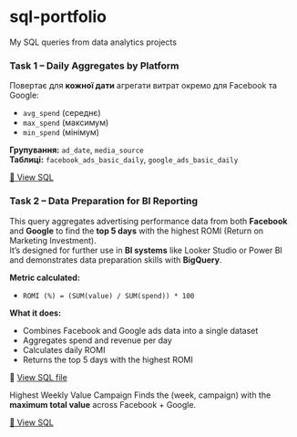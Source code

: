 # sql-portfolio
My SQL queries from data analytics projects
###  Task 1 – Daily Aggregates by Platform
Повертає для **кожної дати** агрегати витрат окремо для Facebook та Google:
- `avg_spend` (середнє)
- `max_spend` (максимум)
- `min_spend` (мінімум)

**Групування:** `ad_date`, `media_source`  
**Таблиці:** `facebook_ads_basic_daily`, `google_ads_basic_daily`

[📁 View SQL](./task_1_daily_platform_aggregates.sql)


###  Task 2 – Data Preparation for BI Reporting

This query aggregates advertising performance data from both **Facebook** and **Google** to find the **top 5 days** with the highest ROMI (Return on Marketing Investment).  
It’s designed for further use in **BI systems** like Looker Studio or Power BI and demonstrates data preparation skills with **BigQuery**.

**Metric calculated:**  
- `ROMI (%) = (SUM(value) / SUM(spend)) * 100`

**What it does:**  
- Combines Facebook and Google ads data into a single dataset  
- Aggregates spend and revenue per day  
- Calculates daily ROMI  
- Returns the top 5 days with the highest ROMI

📁 [View SQL file](./task_2_bi_data_preparation.sql)

Highest Weekly Value Campaign
Finds the (week, campaign) with the **maximum total value** across Facebook + Google.

[📁 View SQL](./top_weekly_value_campaign.sql)

